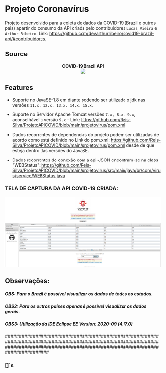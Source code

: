 # Projeto Coronavírus

Projeto desenvolvido para a coleta de dados da COVID-19 (Brazil e outros pais) apartir do consumo da API criada pelo contribuidores `Lucas Vieira` e `Arthur Ribeiro`. Link: https://github.com/devarthurribeiro/covid19-brazil-api/#contribuidores.

## Source

<p align="center">
<b>COVID-19 Brazil API</b><br> 
<a name="top" href="https://covid19-brazil-api.now.sh/"><img src="https://covid19-brazil-api.now.sh/logo.svg" width="250"></a>
</p>

## Features

- Suporte no JavaSE-1.8 em diante podendo ser utilizado o jdk nas versões `11.x, 12.x, 13.x, 14.x, 15.x`.

- Suporte no Servidor Apache Tomcat versões `7.x, 8.x, 9.x`, aconselhável a versão `9.x` - Link: https://github.com/Reis-Silva/ProjetoAPICOVID/blob/main/projetovirus/pom.xml

- Dados recorrentes de dependencias do projeto podem ser utilizadas de acordo como está definido no Link do pom.xml: https://github.com/Reis-Silva/ProjetoAPICOVID/blob/main/projetovirus/pom.xml desde de que esteja dentro das versões do JavaSE.

 - Dados recorrentes de conexão com a api-JSON encontram-se na class "WEBStatus": https://github.com/Reis-Silva/ProjetoAPICOVID/blob/main/projetovirus/src/main/java/br/com/virus/service/WEBStatus.java
 
### TELA DE CAPTURA DA API COVID-19 CRIADA:
<p align="center">
<img src="https://github.com/Reis-Silva/ProjetoAPICOVID/blob/main/projetovirus/src/main/webapp/resources/img/demo.png">
</p>

## Observações:

##### OBS: Para o Brazil é possível visualizar os dados de todos os estados.

##### OBS2: Para os outros paises apenas é possível visualizar os dados gerais.

##### OBS3: Utilização da IDE Eclipse EE Version: 2020-09 (4.17.0)


########################################################################################################################################################################################
### []´s
